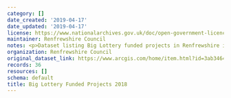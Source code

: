```yaml
---
category: []
date_created: '2019-04-17'
date_updated: '2019-04-17'
license: https://www.nationalarchives.gov.uk/doc/open-government-licence/version/3/
maintainer: Renfrewshire Council
notes: <p>Dataset listing Big Lottery funded projects in Renfrewshire in 2018.</p>
organization: Renfrewshire Council
original_dataset_link: https://www.arcgis.com/home/item.html?id=3ab34647842e4971889def454f31f2e8
records: 36
resources: []
schema: default
title: Big Lottery Funded Projects 2018
---
```

